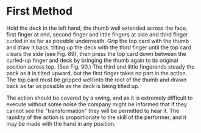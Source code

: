 # First Method

Hold the deck in the left hand, the thumb well extended across the face, first finger at end, second finger and little fingers at side and third finger curled in as far as possible underneath. Grip the top card with the thumb and draw it back, tilting up the deck with the third finger until the top card clears the side \(see Fig. 89\), then press the top card down between the curled-up finger and deck by bringing the thumb again to its original position across top. \(See Fig. 90.\) The third and little fingerends steady the pack as it is tilted upward, but the first finger takes no part in the action. The top card must be gripped well into the root of the thumb and drawn back as far as possible as the deck is being tilted up.

The action should be covered by a swing, and as it is extremely difficult to execute without some noise the company might be informed that if they cannot see the "transformation" they will be permitted to hear it. The rapidity of the action is proportionate to the skill of the performer, and it may be made with the hand in any position.

